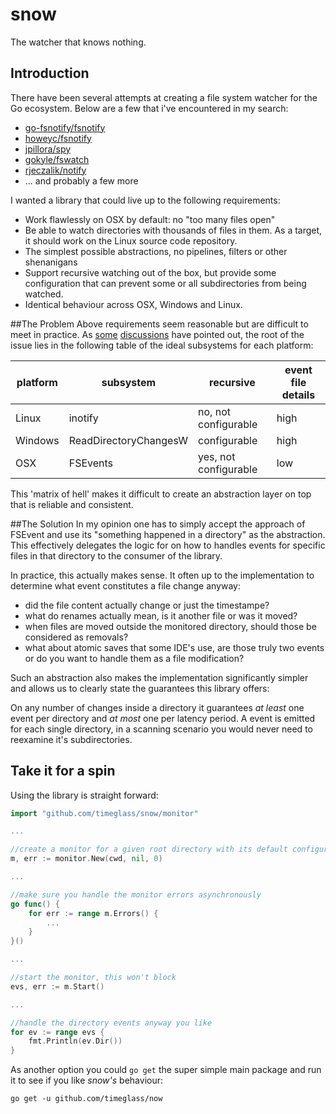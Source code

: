 # snow
The watcher that knows nothing.

## Introduction
There have been several attempts at creating a file system watcher for the Go ecosystem. Below are a few that i've encountered in my search:

- [go-fsnotify/fsnotify](https://github.com/go-fsnotify/fsnotify)
- [howeyc/fsnotify](https://github.com/howeyc/fsnotify)
- [jpillora/spy](https://github.com/jpillora/spy)
- [gokyle/fswatch](https://github.com/gokyle/fswatch)
- [rjeczalik/notify](https://github.com/rjeczalik/notify)
- ... and probably a few more

I wanted a library that could live up to the following requirements:

- Work flawlessly on OSX by default: no "too many files open"
- Be able to watch directories with thousands of files in them. As a target, it should work on the Linux source code repository. 
- The simplest possible abstractions, no pipelines, filters or other shenanigans 
- Support recursive watching out of the box, but provide some configuration that can prevent some or all subdirectories from being watched.
- Identical behaviour across OSX, Windows and Linux.

##The Problem
Above requirements seem reasonable but are difficult to meet in practice. As [some](https://github.com/howeyc/fsnotify/issues/54) [discussions](http://lists.qt-project.org/pipermail/development/2012-July/005279.html) have pointed out, the root of the issue lies in the following table of the ideal subsystems for each platform:

platform | subsystem | recursive | event file details 
--- | --- | --- | ---
Linux | inotify | no, not configurable | high
Windows | ReadDirectoryChangesW | configurable | high
OSX | FSEvents | yes, not configurable | low

This 'matrix of hell' makes it difficult to create an abstraction layer on top that is reliable and consistent.

##The Solution
In my opinion one has to simply accept the approach of FSEvent and use its "something happened in a directory" as the abstraction. This effectively delegates the logic for on how to handles events for specific files in that directory to the consumer of the library. 

In practice, this actually makes sense. It often up to the implementation to determine what event constitutes a file change anyway: 

- did the file content actually change or just the timestampe? 
- what do renames actually mean, is it another file or was it moved?
- when files are moved outside the monitored directory, should those be considered as removals?
- what about atomic saves that some IDE's use, are those truly two events or do you want to handle them as a file modification?

Such an abstraction also makes the implementation significantly simpler and allows us to clearly state the guarantees this library offers: 

On any number of changes inside a directory it guarantees _at least_ one event per directory and _at most_ one per latency period. A event is emitted for each single directory, in a scanning scenario you would never need to reexamine it's subdirectories.

## Take it for a spin
Using the library is straight forward:

```Go
import "github.com/timeglass/snow/monitor"

...

//create a monitor for a given root directory with its default configuration
m, err := monitor.New(cwd, nil, 0)

...

//make sure you handle the monitor errors asynchronously
go func() {
	for err := range m.Errors() {
		...
	}
}()

...

//start the monitor, this won't block 
evs, err := m.Start()

...

//handle the directory events anyway you like
for ev := range evs {
	fmt.Println(ev.Dir())
}
```

As another option you could `go get` the super simple main package and run it to see if you like _snow's_ behaviour:

```
go get -u github.com/timeglass/now
```